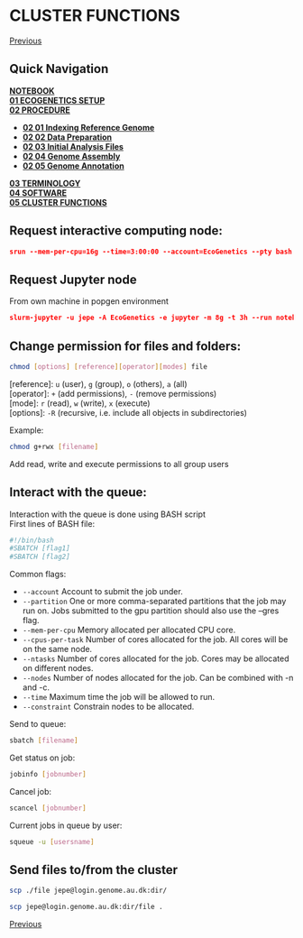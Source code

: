 # **CLUSTER FUNCTIONS**

[Previous](04_00_software.md)

## Quick Navigation

**[NOTEBOOK](../NOTEBOOK.md)**  
**[01 ECOGENETICS SETUP](01_00_ecogenetics_setup.md)**  
**[02 PROCEDURE](02_00_procedure.md)**  

- **[02 01 Indexing Reference Genome](02_01_indexing_reference_genome_procedure.md)**
- **[02 02 Data Preparation](02_02_data_preparation_procedure.md)**
- **[02 03 Initial Analysis Files](02_03_initial_analysis_procedure.md)**
- **[02 04 Genome Assembly](02_04_genome_assembly.md)**
- **[02 05 Genome Annotation](02_05_genome_annotation.md)**

**[03 TERMINOLOGY](03_00_terminology.md)**  
**[04 SOFTWARE](04_00_software.md)**  
**[05 CLUSTER FUNCTIONS](05_00_cluster_functions.md)**

## **Request interactive computing node:**

```json
srun --mem-per-cpu=16g --time=3:00:00 --account=EcoGenetics --pty bash
```

## **Request Jupyter node**

From own machine in popgen environment

```json
slurm-jupyter -u jepe -A EcoGenetics -e jupyter -m 8g -t 3h --run notebook
```

## **Change permission for files and folders:**

```bash
chmod [options] [reference][operator][modes] file
```

[reference]: `u` (user), `g` (group), `o` (others), `a` (all)  
[operator]: `+` (add permissions), `-` (remove permissions)  
[mode]: `r` (read), `w` (write), `x` (execute)  
[options]: `-R` (recursive, i.e. include all objects in subdirectories)

Example:

```bash
chmod g+rwx [filename] 
```

Add read, write and execute permissions to all group users

## **Interact with the queue:**

Interaction with the queue is done using BASH script  
First lines of BASH file:

```bash
#!/bin/bash
#SBATCH [flag1]
#SBATCH [flag2]
```

Common flags:

- `--account` Account to submit the job under.
- `--partition`         One or more comma-separated partitions that the job may run on. Jobs submitted to the gpu partition should also use the –gres flag.
- `--mem-per-cpu`       Memory allocated per allocated CPU core.
- `--cpus-per-task`     Number of cores allocated for the job. All cores will be on the same node.
- `--ntasks`            Number of cores allocated for the job. Cores may be allocated on different nodes.
- `--nodes`             Number of nodes allocated for the job. Can be combined with -n and -c.
- `--time`              Maximum time the job will be allowed to run.
- `--constraint`        Constrain nodes to be allocated.

Send to queue:

```bash
sbatch [filename]
```

Get status on job:

```bash
jobinfo [jobnumber]
```

Cancel job:

```bash
scancel [jobnumber]
```

Current jobs in queue by user:

```bash
squeue -u [usersname]
```

## Send files to/from the cluster

```bash
scp ./file jepe@login.genome.au.dk:dir/
```

```bash
scp jepe@login.genome.au.dk:dir/file .
```

[Previous](04_00_software.md)
